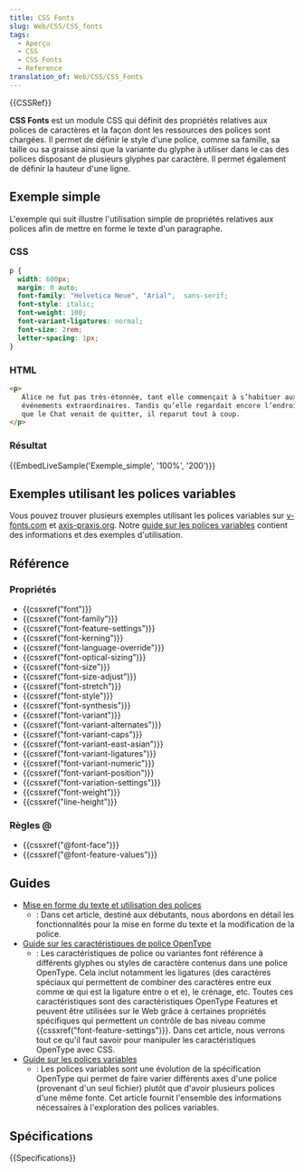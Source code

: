 ```yaml
---
title: CSS Fonts
slug: Web/CSS/CSS_fonts
tags:
  - Aperçu
  - CSS
  - CSS Fonts
  - Reference
translation_of: Web/CSS/CSS_Fonts
---
```


{{CSSRef}}

**CSS Fonts** est un module CSS qui définit des propriétés relatives aux polices de caractères et la façon dont les ressources des polices sont chargées. Il permet de définir le style d'une police, comme sa famille, sa taille ou sa graisse ainsi que la variante du glyphe à utiliser dans le cas des polices disposant de plusieurs glyphes par caractère. Il permet également de définir la hauteur d'une ligne.

## Exemple simple

L'exemple qui suit illustre l'utilisation simple de propriétés relatives aux polices afin de mettre en forme le texte d'un paragraphe.

### CSS

```css
p {
  width: 600px;
  margin: 0 auto;
  font-family: "Helvetica Neue", "Arial",  sans-serif;
  font-style: italic;
  font-weight: 100;
  font-variant-ligatures: normal;
  font-size: 2rem;
  letter-spacing: 1px;
}
```

### HTML

```html
<p>
   Alice ne fut pas très-étonnée, tant elle commençait à s’habituer aux
   événements extraordinaires. Tandis qu’elle regardait encore l’endroit
   que le Chat venait de quitter, il reparut tout à coup.
</p>
```

### Résultat

{{EmbedLiveSample('Exemple_simple', '100%', '200')}}

## Exemples utilisant les polices variables

Vous pouvez trouver plusieurs exemples utilisant les polices variables sur [v-fonts.com](https://v-fonts.com/) et [axis-praxis.org](https://www.axis-praxis.org/). Notre [guide sur les polices variables](/fr/docs/Web/CSS/CSS_Fonts/Variable_Fonts_Guide) contient des informations et des exemples d'utilisation.

## Référence

### Propriétés

- {{cssxref("font")}}
- {{cssxref("font-family")}}
- {{cssxref("font-feature-settings")}}
- {{cssxref("font-kerning")}}
- {{cssxref("font-language-override")}}
- {{cssxref("font-optical-sizing")}}
- {{cssxref("font-size")}}
- {{cssxref("font-size-adjust")}}
- {{cssxref("font-stretch")}}
- {{cssxref("font-style")}}
- {{cssxref("font-synthesis")}}
- {{cssxref("font-variant")}}
- {{cssxref("font-variant-alternates")}}
- {{cssxref("font-variant-caps")}}
- {{cssxref("font-variant-east-asian")}}
- {{cssxref("font-variant-ligatures")}}
- {{cssxref("font-variant-numeric")}}
- {{cssxref("font-variant-position")}}
- {{cssxref("font-variation-settings")}}
- {{cssxref("font-weight")}}
- {{cssxref("line-height")}}

### Règles @

- {{cssxref("@font-face")}}
- {{cssxref("@font-feature-values")}}

## Guides

- [Mise en forme du texte et utilisation des polices](/fr/docs/Learn/CSS/Styling_text/Fundamentals)
  - : Dans cet article, destiné aux débutants, nous abordons en détail les fonctionnalités pour la mise en forme du texte et la modification de la police.
- [Guide sur les caractéristiques de police OpenType](/fr/docs/Web/CSS/CSS_Fonts/OpenType_fonts_guide)
  - : Les caractéristiques de police ou variantes font référence à différents glyphes ou styles de caractère contenus dans une police OpenType. Cela inclut notamment les ligatures (des caractères spéciaux qui permettent de combiner des caractères entre eux comme œ qui est la ligature entre o et e), le crénage, etc. Toutes ces caractéristiques sont des caractéristiques OpenType Features et peuvent être utilisées sur le Web grâce à certaines propriétés spécifiques qui permettent un contrôle de bas niveau comme {{cssxref("font-feature-settings")}}. Dans cet article, nous verrons tout ce qu'il faut savoir pour manipuler les caractéristiques OpenType avec CSS.
- [Guide sur les polices variables](/fr/docs/Web/CSS/CSS_Fonts/Variable_Fonts_Guide)
  - : Les polices variables sont une évolution de la spécification OpenType qui permet de faire varier différents axes d'une police (provenant d'un seul fichier) plutôt que d'avoir plusieurs polices d'une même fonte. Cet article fournit l'ensemble des informations nécessaires à l'exploration des polices variables.

## Spécifications

{{Specifications}}

